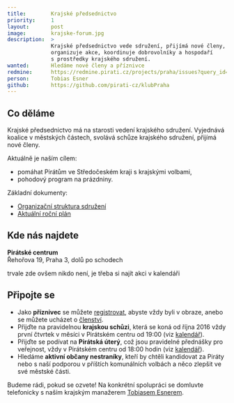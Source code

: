 ```yaml
---
title:        Krajské předsednictvo
priority:     1
layout:       post
image:        krajske-forum.jpg
description:  >
              Krajské předsednictvo vede sdružení, přijímá nové členy, 
              organizuje akce, koordinuje dobrovolníky a hospodaří 
              s prostředky krajského sdružení. 		
wanted:       Hledáme nové členy a příznivce
redmine:      https://redmine.pirati.cz/projects/praha/issues?query_id=29
person:       Tobias Esner
github:       https://github.com/pirati-cz/klubPraha
---
```


## Co děláme

Krajské předsednictvo má na starosti vedení krajského sdružení. 
Vyjednává koalice v městských částech, svolává schůze krajského 
sdružení, přijímá nové členy. 

Aktuálně je naším cílem: 

* pomáhat Pirátům ve Středočeském kraji s krajskými volbami,
* pohodový program na prázdniny.

Základní dokumenty:

* [Organizační struktura sdružení][org]
* [Aktuální roční plán][plan]

[org]: https://redmine.pirati.cz/projects/kspraha/issues?query_id=42
[plan]: https://redmine.pirati.cz/projects/kspraha/roadmap

## Kde nás najdete

**Pirátské centrum**  
Řehořova 19, Praha 3, dolů po schodech

trvale zde ovšem nikdo není, je třeba si najít akci v kalendáři

## Připojte se

* Jako **příznivec** se můžete [registrovat](http://www.pirati.cz/ao/priznivec),
  abyste vždy byli v obraze, anebo se můžete ucházet o [členství][clen].
* Přijďte na pravidelnou **krajskou schůzi**, která se koná od října 2016
  vždy první čtvrtek v měsíci v Pirátském centru od 19:00 (viz [kalendář][cal]). 
* Přijďte se podívat na **Pirátská úterý**, což jsou pravidelné 
  přednášky pro veřejnost, vždy v Pirátském centru od 18:00 hodin 
  (viz [kalendář][cal]).
* Hledáme **aktivní občany nestraníky**, kteří by chtěli kandidovat za
  Piráty nebo s naší podporou v příštích komunálních volbách a něco 
  zlepšit ve své městské části.

Budeme rádi, pokud se ozvete! Na konkrétní spolupráci se domluvte 
telefonicky s naším krajským manažerem [Tobiasem Esnerem][esner]. 

[cal]: /kalendar/#praha
[esner]: /lide/tobias-esner/
[clen]: http://www.pirati.cz/ao/clen
